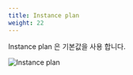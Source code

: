 ```yaml
---
title: Instance plan
weight: 22
---
```


Instance plan 은 기본값을 사용 합니다.

![Instance plan](../../lightsail/images/add_lightsail_02.png)

